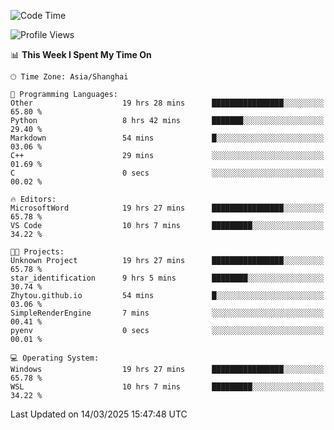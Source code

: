 <!--START_SECTION:waka-->
![Code Time](http://img.shields.io/badge/Code%20Time-2%2C400%20hrs%202%20mins-blue)

![Profile Views](http://img.shields.io/badge/Profile%20Views-1-blue)

📊 **This Week I Spent My Time On** 

```text
🕑︎ Time Zone: Asia/Shanghai

💬 Programming Languages: 
Other                    19 hrs 28 mins      ████████████████░░░░░░░░░   65.80 % 
Python                   8 hrs 42 mins       ███████░░░░░░░░░░░░░░░░░░   29.40 % 
Markdown                 54 mins             █░░░░░░░░░░░░░░░░░░░░░░░░   03.06 % 
C++                      29 mins             ░░░░░░░░░░░░░░░░░░░░░░░░░   01.69 % 
C                        0 secs              ░░░░░░░░░░░░░░░░░░░░░░░░░   00.02 % 

🔥 Editors: 
MicrosoftWord            19 hrs 27 mins      ████████████████░░░░░░░░░   65.78 % 
VS Code                  10 hrs 7 mins       █████████░░░░░░░░░░░░░░░░   34.22 % 

🐱‍💻 Projects: 
Unknown Project          19 hrs 27 mins      ████████████████░░░░░░░░░   65.78 % 
star_identification      9 hrs 5 mins        ████████░░░░░░░░░░░░░░░░░   30.74 % 
Zhytou.github.io         54 mins             █░░░░░░░░░░░░░░░░░░░░░░░░   03.06 % 
SimpleRenderEngine       7 mins              ░░░░░░░░░░░░░░░░░░░░░░░░░   00.41 % 
pyenv                    0 secs              ░░░░░░░░░░░░░░░░░░░░░░░░░   00.01 % 

💻 Operating System: 
Windows                  19 hrs 27 mins      ████████████████░░░░░░░░░   65.78 % 
WSL                      10 hrs 7 mins       █████████░░░░░░░░░░░░░░░░   34.22 % 
```


 Last Updated on 14/03/2025 15:47:48 UTC
<!--END_SECTION:waka-->